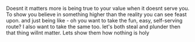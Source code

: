 Doesnt it matters more is being true to your value when it doesnt serve you. To show you believe in something higher than the reality you can see feast upon. and just being 
like - oh you want to take the fun, easy, self-serving route?
I also want to take the same too.
let's both steal and plunder then that thing willnt matter.
Lets show them how nothing is holy